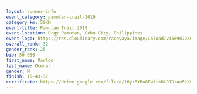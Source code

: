 ```yaml
---
layout: runner-info 
event_category: pamutan-trail-2019 
category_km: 50KM 
event-title: Pamutan Trail 2019 
event-location: Brgy Pamutan, Cebu City, Philippines 
event-logo: https://res.cloudinary.com/raceyaya/image/upload/v1569072806/logo/pamutan-trail_d8abrj.jpg 
overall_rank: 32
gender_rank: 25
bib: 50-036
first_name: Marlon
last_name: Ocenar
gender: M
finish: 15-43-37
certificate: https://drive.google.com/file/d/16yr8YRu8EwltkDL9JDtAu5LXL3BVIqx3/view?usp=sharing
---
```

